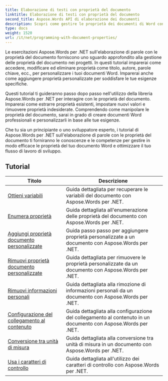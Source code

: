 ```yaml
---
title: Elaborazione di testi con proprietà del documento
linktitle: Elaborazione di testi con proprietà del documento
second_title: Aspose.Words API di elaborazione dei documenti
description: Scopri come gestire le proprietà dei documenti di Word con Aspose.Words per .NET. I tutorial ti guidano attraverso le varie funzionalità come la lettura e la scrittura delle proprietà, la personalizzazione delle proprietà predefinite.
type: docs
weight: 1520
url: /it/net/programming-with-document-properties/
---
```

Le esercitazioni Aspose.Words per .NET sull'elaborazione di parole con le proprietà del documento forniscono uno sguardo approfondito alla gestione delle proprietà del documento nei progetti. In questi tutorial imparerai come accedere, modificare ed eliminare proprietà come titolo, autore, parole chiave, ecc., per personalizzare i tuoi documenti Word. Imparerai anche come aggiungere proprietà personalizzate per soddisfare le tue esigenze specifiche.

Questi tutorial ti guideranno passo dopo passo nell'utilizzo della libreria Aspose.Words per .NET per interagire con le proprietà del documento. Imparerai come estrarre proprietà esistenti, impostare nuovi valori e rimuovere proprietà indesiderate. Comprendendo come manipolare le proprietà del documento, sarai in grado di creare documenti Word professionali e personalizzarli in base alle tue esigenze.

Che tu sia un principiante o uno sviluppatore esperto, i tutorial di Aspose.Words per .NET sull'elaborazione di parole con le proprietà del documento ti forniranno le conoscenze e le competenze per gestire in modo efficace le proprietà del tuo documento Word e ottimizzare il tuo flusso di lavoro di sviluppo.

 ## Tutorial
| Titolo | Descrizione |
| --- | --- |
| [Ottieni variabili](./get-variables/) | Guida dettagliata per recuperare le variabili del documento con Aspose.Words per .NET. |
| [Enumera proprietà](./enumerate-properties/) | Guida dettagliata all'enumerazione delle proprietà del documento con Aspose.Words per .NET. |
| [Aggiungi proprietà documento personalizzate](./add-custom-document-properties/) | Guida passo passo per aggiungere proprietà personalizzate a un documento con Aspose.Words per .NET. |
| [Rimuovi proprietà documento personalizzate](./remove-custom-document-properties/) | Guida dettagliata per rimuovere le proprietà personalizzate da un documento con Aspose.Words per .NET. |
| [Rimuovi informazioni personali](./remove-personal-information/) | Guida dettagliata alla rimozione di informazioni personali da un documento con Aspose.Words per .NET. |
| [Configurazione del collegamento al contenuto](./configuring-link-to-content/) | Guida dettagliata alla configurazione del collegamento al contenuto in un documento con Aspose.Words per .NET. |
| [Conversione tra unità di misura](./convert-between-measurement-units/) | Guida dettagliata alla conversione tra unità di misura in un documento con Aspose.Words per .NET. |
| [Usa i caratteri di controllo](./use-control-characters/) | Guida dettagliata all'utilizzo dei caratteri di controllo con Aspose.Words per .NET. |